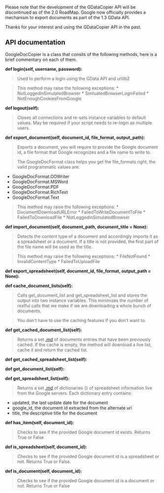 Please note that the development of the GDataCopier API will be discontinued as of the 2.0 RoadMap. Google now officially provides a mechanism to export documents as part of the 1.3 GData API.

Thanks for your interest and using the GDataCopier API in the past.

## API documentation ##

GoogleDocCopier is a class that consits of the following methods, here is a brief commentary on each of them.

**def login(self, username, password):**
> Used to perform a login using the GData API and urllib2

> This method may raise the following exceptions:
    * NotLoggedInSimulatedBrowser
    * SimluatedBrowserLoginFailed
    * NotEnoughCookiesFromGoogle

**def logout(self):**

> Closes all connections and re-sets instance variables to default values. May be required if your script needs to re-login as multiple users.

**def export\_document(self, document\_id, file\_format, output\_path):**

> Exports a document, you will require to provide the Google document id, a file format that Google recognizes and a file name to write to.

> The GoogleDocFormat class helps you get the file\_formats right, the valid programmatic values are:

  * GoogleDocFormat.OOWriter
  * GoogleDocFormat.MSWord
  * GoogleDocFormat.PDF
  * GoogleDocFormat.RichText
  * GoogleDocFormat.Text

> This method may raise the following exceptions:
    * DocumentDownloadURLError
    * FailedToWriteDocumentToFile
    * FailedToDownloadFile
    * NotLoggedInSimulatedBrowser

**def import\_document(self, document\_path, document\_title = None):**
> Detects the content type of a document and accordingly imports it as a spreadsheet or a document. If a title is not provided, the first part of the file name will be used as the title.

> This method may raise the following exceptions:
    * FileNotFound
    * InvalidContentType
    * FailedToUploadFile

**def export\_spreadsheet(self, document\_id, file\_format, output\_path = None):**

**def cache\_document\_lists(self):**
> Calls get\_document\_list and get\_spreadsheet\_list and stores the output into two instance variables. This minimizes the number of restful calls that we make if we are downloading a whole bunch of documents.

> You don't have to use the caching features if you don't want to.

**def get\_cached\_document\_list(self):**
> Returns a set [.md](.md) of documents entries that have been previously cached. If the cache is empty, the method will download a live list, cache it and return the cached list.

**def get\_cached\_spreadsheet\_list(self):**

**def get\_document\_list(self):**

**def get\_spreadsheet\_list(self):**
> Returns a set [.md](.md) of dictionaries {} of spreadsheet information live from the Google servers. Each dictionary entry contains:

  * updated, the last update date for the document
  * google\_id, the document id extracted from the alternate url
  * title, the descriptive title for the document

**def has\_item(self, document\_id):**
> Checks to see if the provided Google document id exists. Returns True or False

**def is\_spreadsheet(self, document\_id):**
> Checks to see if the provided Google document id is a spreadsheet or not. Returns True or False.

**def is\_document(self, document\_id):**
> Checks to see if the provided Google document id is a document or not. Returns True or False